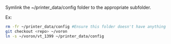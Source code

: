 Symlink the ~/printer_data/config folder to the appropriate subfolder.

Ex:
```bash
rm -fr ~/printer_data/config #Ensure this folder doesn't have anything you want to keep first.
git checkout <repo> ~/voron
ln -s ~/voron/vt_1399 ~/printer_data/config
```

